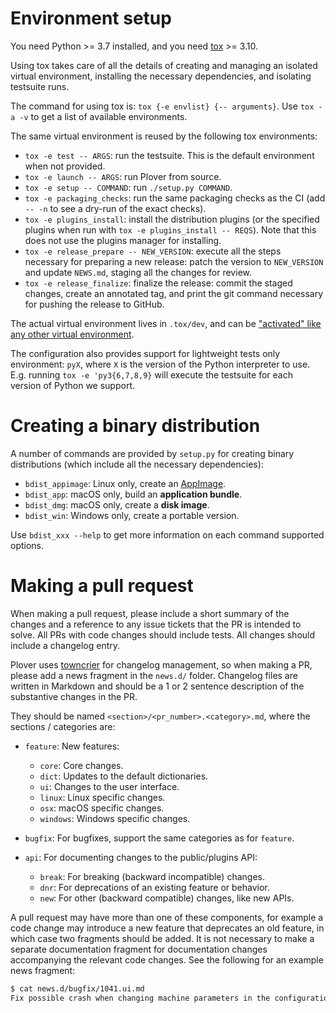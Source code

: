 # Environment setup

You need Python >= 3.7 installed, and you need [tox](https://pypi.org/project/tox/) >= 3.10.

Using tox takes care of all the details of creating and managing an isolated
virtual environment, installing the necessary dependencies, and isolating
testsuite runs.

The command for using tox is: `tox {-e envlist} {-- arguments}`. Use `tox -a
-v` to get a list of available environments.

The same virtual environment is reused by the following tox environments:
- `tox -e test -- ARGS`: run the testsuite. This is the default environment
  when not provided.
- `tox -e launch -- ARGS`: run Plover from source.
- `tox -e setup -- COMMAND`: run `./setup.py COMMAND`.
- `tox -e packaging_checks`: run the same packaging checks as the CI (add `--
  -n` to see a dry-run of the exact checks).
- `tox -e plugins_install`: install the distribution plugins (or the specified
  plugins when run with `tox -e plugins_install -- REQS`). Note that this does
  not use the plugins manager for installing.
- `tox -e release_prepare -- NEW_VERSION`: execute all the steps necessary for
  preparing a new release: patch the version to `NEW_VERSION` and update
  `NEWS.md`, staging all the changes for review.
- `tox -e release_finalize`: finalize the release: commit the staged changes,
  create an annotated tag, and print the git command necessary for pushing the
  release to GitHub.

The actual virtual environment lives in `.tox/dev`, and can be ["activated" like
any other virtual environment](https://virtualenv.pypa.io/en/latest/user_guide.html#activators).

The configuration also provides support for lightweight tests only environment:
`pyX`, where `X` is the version of the Python interpreter to use.  E.g. running
`tox -e 'py3{6,7,8,9}` will execute the testsuite for each version of Python we
support.


# Creating a binary distribution

A number of commands are provided by `setup.py` for creating binary
distributions (which include all the necessary dependencies):

- `bdist_appimage`: Linux only, create an [AppImage](https://appimage.org/).
- `bdist_app`: macOS only, build an **application bundle**.
- `bdist_dmg`: macOS only, create a **disk image**.
- `bdist_win`: Windows only, create a portable version.

Use `bdist_xxx --help` to get more information on each command supported options.


# Making a pull request

When making a pull request, please include a short summary of the changes
and a reference to any issue tickets that the PR is intended to solve.
All PRs with code changes should include tests. All changes should include a
changelog entry.

Plover uses [towncrier](https://pypi.org/project/towncrier) for changelog
management, so when making a PR, please add a news fragment in the `news.d/`
folder. Changelog files are written in Markdown and should be a 1 or 2 sentence
description of the substantive changes in the PR.

They should be named `<section>/<pr_number>.<category>.md`, where the sections
/ categories are:

* `feature`: New features:

  - `core`: Core changes.
  - `dict`: Updates to the default dictionaries.
  - `ui`: Changes to the user interface.
  - `linux`: Linux specific changes.
  - `osx`: macOS specific changes.
  - `windows`: Windows specific changes.

* `bugfix`: For bugfixes, support the same categories as for `feature`.

* `api`: For documenting changes to the public/plugins API:

  - `break`: For breaking (backward incompatible) changes.
  - `dnr`: For deprecations of an existing feature or behavior.
  - `new`: For other (backward compatible) changes, like new APIs.

A pull request may have more than one of these components, for example a code
change may introduce a new feature that deprecates an old feature, in which
case two fragments should be added. It is not necessary to make a separate
documentation fragment for documentation changes accompanying the relevant
code changes. See the following for an example news fragment:

``` bash
$ cat news.d/bugfix/1041.ui.md
Fix possible crash when changing machine parameters in the configuration dialog.
```
